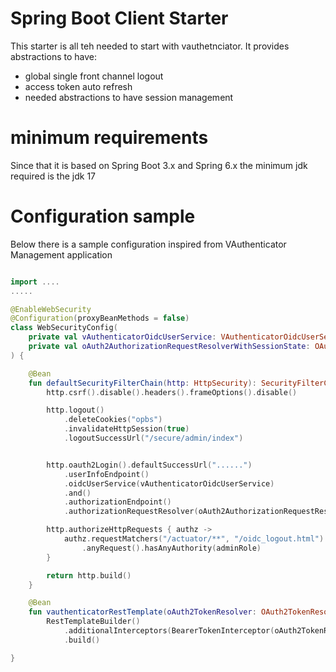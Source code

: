 # Spring Boot Client Starter

This starter is all teh needed to start with vauthetnciator.
It provides abstractions to have:
- global single front channel logout
- access token auto refresh
- needed abstractions to have session management   

# minimum requirements
Since that it is based on Spring Boot 3.x and Spring 6.x the minimum jdk required is the jdk 17


# Configuration sample

Below there is a sample configuration inspired from VAuthenticator Management application

```kotlin

import ....
.....

@EnableWebSecurity
@Configuration(proxyBeanMethods = false)
class WebSecurityConfig(
    private val vAuthenticatorOidcUserService: VAuthenticatorOidcUserService,
    private val oAuth2AuthorizationRequestResolverWithSessionState: OAuth2AuthorizationRequestResolverWithSessionState
) {

    @Bean
    fun defaultSecurityFilterChain(http: HttpSecurity): SecurityFilterChain {
        http.csrf().disable().headers().frameOptions().disable()

        http.logout()
            .deleteCookies("opbs")
            .invalidateHttpSession(true)
            .logoutSuccessUrl("/secure/admin/index")


        http.oauth2Login().defaultSuccessUrl("......")
            .userInfoEndpoint()
            .oidcUserService(vAuthenticatorOidcUserService)
            .and()
            .authorizationEndpoint()
            .authorizationRequestResolver(oAuth2AuthorizationRequestResolverWithSessionState);

        http.authorizeHttpRequests { authz ->
            authz.requestMatchers("/actuator/**", "/oidc_logout.html").permitAll()
                .anyRequest().hasAnyAuthority(adminRole)
        }

        return http.build()
    }

    @Bean
    fun vauthenticatorRestTemplate(oAuth2TokenResolver: OAuth2TokenResolver) =
        RestTemplateBuilder()
            .additionalInterceptors(BearerTokenInterceptor(oAuth2TokenResolver))
            .build()

}

```